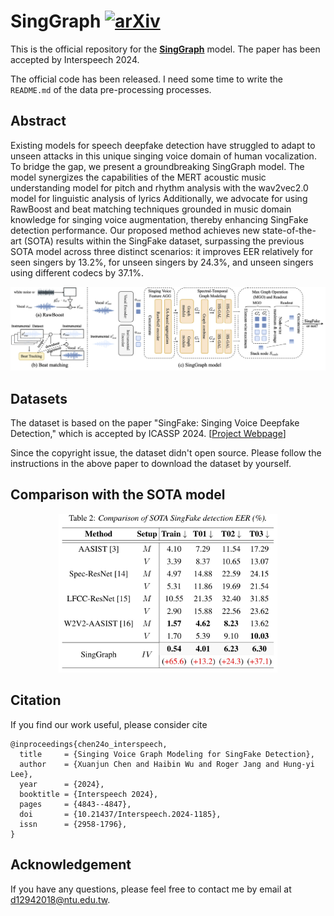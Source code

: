 # SingGraph [![arXiv](https://img.shields.io/badge/arXiv-2406.03111-b31b1b.svg)](https://arxiv.org/abs/2406.03111)

This is the official repository for the **[SingGraph](https://arxiv.org/abs/2406.03111)** model. The paper has been accepted by Interspeech 2024.

The official code has been released. I need some time to write the `README.md` of the data pre-processing processes.
## Abstract

Existing models for speech deepfake detection have struggled to adapt to unseen attacks in this unique singing voice domain of human vocalization. To bridge the gap, we present a groundbreaking SingGraph model. The model synergizes the capabilities of the MERT acoustic music understanding model for pitch and rhythm analysis with the wav2vec2.0 model for linguistic analysis of lyrics Additionally, we advocate for using RawBoost and beat matching techniques grounded in music domain knowledge for singing voice augmentation, thereby enhancing SingFake detection performance.
Our proposed method achieves new state-of-the-art (SOTA) results within the SingFake dataset, surpassing the previous SOTA model across three distinct scenarios: it improves EER relatively for seen singers by 13.2\%, for unseen singers by 24.3\%, and unseen singers using different codecs by 37.1\%.

![](figures/singgraph.png)

## Datasets
The dataset is based on the paper  "SingFake: Singing Voice Deepfake Detection," which is accepted by ICASSP 2024. [[Project Webpage](https://singfake.org/)]

Since the copyright issue, the dataset didn't open source. Please follow the instructions in the above paper to download the dataset by yourself.

<!-- ## Pre-processing -->
<!-- ## Training -->
<!-- ## Evaluation -->

## Comparison with the SOTA model

<div class="center" style="text-align: center">
    <div class="center col-md-8" style="text-align: center">
        <img src="figures/singfake_sota.jpg" width="350" height="auto"/>
    </div>
</div>

## Citation
If you find our work useful, please consider cite
```
@inproceedings{chen24o_interspeech,
  title     = {Singing Voice Graph Modeling for SingFake Detection},
  author    = {Xuanjun Chen and Haibin Wu and Roger Jang and Hung-yi Lee},
  year      = {2024},
  booktitle = {Interspeech 2024},
  pages     = {4843--4847},
  doi       = {10.21437/Interspeech.2024-1185},
  issn      = {2958-1796},
}
```
## Acknowledgement
If you have any questions, please feel free to contact me by email at d12942018@ntu.edu.tw.

